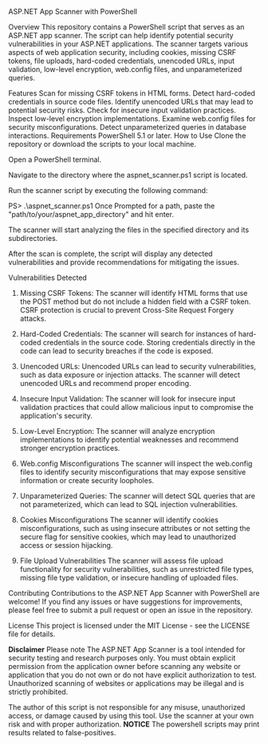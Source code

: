 ASP.NET App Scanner with PowerShell


Overview
This repository contains a PowerShell script that serves as an ASP.NET app scanner. The script can help identify potential security vulnerabilities in your ASP.NET applications. The scanner targets various aspects of web application security, including cookies, missing CSRF tokens, file uploads, hard-coded credentials, unencoded URLs, input validation, low-level encryption, web.config files, and unparameterized queries.

Features
Scan for missing CSRF tokens in HTML forms.
Detect hard-coded credentials in source code files.
Identify unencoded URLs that may lead to potential security risks.
Check for insecure input validation practices.
Inspect low-level encryption implementations.
Examine web.config files for security misconfigurations.
Detect unparameterized queries in database interactions.
Requirements
PowerShell 5.1 or later.
How to Use
Clone the repository or download the scripts to your local machine.

Open a PowerShell terminal.

Navigate to the directory where the aspnet_scanner.ps1 script is located.

Run the scanner script by executing the following command:

PS> .\aspnet_scanner.ps1 
Once Prompted for a path, paste the "path/to/your/aspnet_app_directory" and hit enter.

The scanner will start analyzing the files in the specified directory and its subdirectories.

After the scan is complete, the script will display any detected vulnerabilities and provide recommendations for mitigating the issues.

Vulnerabilities Detected
1. Missing CSRF Tokens:
The scanner will identify HTML forms that use the POST method but do not include a hidden field with a CSRF token. CSRF protection is crucial to prevent Cross-Site Request Forgery attacks.

2. Hard-Coded Credentials:
The scanner will search for instances of hard-coded credentials in the source code. Storing credentials directly in the code can lead to security breaches if the code is exposed.

3. Unencoded URLs:
Unencoded URLs can lead to security vulnerabilities, such as data exposure or injection attacks. The scanner will detect unencoded URLs and recommend proper encoding.

4. Insecure Input Validation:
The scanner will look for insecure input validation practices that could allow malicious input to compromise the application's security.

5. Low-Level Encryption:
The scanner will analyze encryption implementations to identify potential weaknesses and recommend stronger encryption practices.

6. Web.config Misconfigurations
The scanner will inspect the web.config files to identify security misconfigurations that may expose sensitive information or create security loopholes.

7. Unparameterized Queries:
The scanner will detect SQL queries that are not parameterized, which can lead to SQL injection vulnerabilities.

8. Cookies Misconfigurations
The scanner will identify cookies misconfigurations, such as using insecure attributes or not setting the secure flag for sensitive cookies, which may lead to unauthorized access or session hijacking.

9. File Upload Vulnerabilities
The scanner will assess file upload functionality for security vulnerabilities, such as unrestricted file types, missing file type validation, or insecure handling of uploaded files.

Contributing
Contributions to the ASP.NET App Scanner with PowerShell are welcome! If you find any issues or have suggestions for improvements, please feel free to submit a pull request or open an issue in the repository.

License
This project is licensed under the MIT License - see the LICENSE file for details.

**Disclaimer**
Please note The ASP.NET App Scanner is a tool intended for security testing and research purposes only. You must obtain explicit permission from the application owner before scanning any website or application that you do not own or do not have explicit authorization to test. Unauthorized scanning of websites or applications may be illegal and is strictly prohibited.

The author of this script is not responsible for any misuse, unauthorized access, or damage caused by using this tool. Use the scanner at your own risk and with proper authorization.
**NOTICE**
The powershell scripts may print results related to false-positives.
